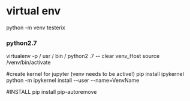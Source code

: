 # virtual env
python -m venv testerix
### python2.7
virtualenv -p / usr / bin / python2 .7 -- clear venv_Host
source /venv/bin/activate

#create kernel for jupyter (venv needs to be active!)
pip install ipykernel
python -m ipykernel install --user --name=VenvName

#INSTALL 
pip install pip-autoremove

